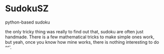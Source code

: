 # SudokuSZ
python-based sudoku

the only tricky thing was really to find out that, sudoku are often just handmade.
There is a few mathematical tricks to make simple ones work, but yeah, once you know how mine works, there is nothing interesting to do ^^'.
